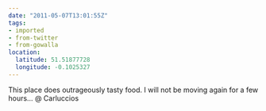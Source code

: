 ```yaml
---
date: "2011-05-07T13:01:55Z"
tags:
- imported
- from-twitter
- from-gowalla
location:
  latitude: 51.51877728
  longitude: -0.1025327
---
```

This place does outrageously tasty food. I will not be moving again for a few hours… @ Carluccios
